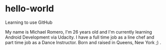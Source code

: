 # hello-world
Learning to use GitHub

My name is Michael Romero,
I'm 26 years old and I'm currently learning Android Development via Udacity.
I have a full time job as a line chef and part time job as a Dance Instructor.
Born and raised in Queens, New York ;) .
